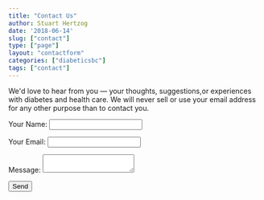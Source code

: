 ```yaml
---
title: "Contact Us"
author: Stuart Hertzog
date: '2018-06-14'
slug: ["contact"]
type: ["page"]
layout: "contactform"
categories: ["diabeticsbc"]
tags: ["contact"]
---
```


We'd love to hear from you &mdash; your thoughts, suggestions,or experiences with diabetes and health care. We will never sell or use your email address for any other purpose than to contact you.
 
 <form name="contact" method="POST" netlify>
  <p>
    <label>Your Name: <input type="text" name="name" /></label>
  </p>
  <p>
    <label>Your Email: <input type="email" name="email" /></label>
  </p>
  <p>
    <label>Message: <textarea name="message"></textarea></label>
  </p>
  <p>
    <button type="submit">Send</button>
  </p>
</form>

